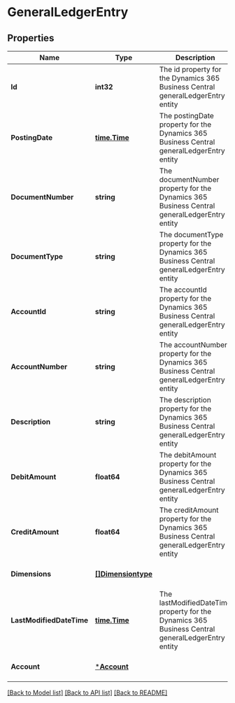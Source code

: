 # GeneralLedgerEntry

## Properties
Name | Type | Description | Notes
------------ | ------------- | ------------- | -------------
**Id** | **int32** | The id property for the Dynamics 365 Business Central generalLedgerEntry entity | [optional] [default to null]
**PostingDate** | [**time.Time**](time.Time.md) | The postingDate property for the Dynamics 365 Business Central generalLedgerEntry entity | [optional] [default to null]
**DocumentNumber** | **string** | The documentNumber property for the Dynamics 365 Business Central generalLedgerEntry entity | [optional] [default to null]
**DocumentType** | **string** | The documentType property for the Dynamics 365 Business Central generalLedgerEntry entity | [optional] [default to null]
**AccountId** | **string** | The accountId property for the Dynamics 365 Business Central generalLedgerEntry entity | [optional] [default to null]
**AccountNumber** | **string** | The accountNumber property for the Dynamics 365 Business Central generalLedgerEntry entity | [optional] [default to null]
**Description** | **string** | The description property for the Dynamics 365 Business Central generalLedgerEntry entity | [optional] [default to null]
**DebitAmount** | **float64** | The debitAmount property for the Dynamics 365 Business Central generalLedgerEntry entity | [optional] [default to null]
**CreditAmount** | **float64** | The creditAmount property for the Dynamics 365 Business Central generalLedgerEntry entity | [optional] [default to null]
**Dimensions** | [**[]Dimensiontype**](dimensiontype.md) |  | [optional] [default to null]
**LastModifiedDateTime** | [**time.Time**](time.Time.md) | The lastModifiedDateTime property for the Dynamics 365 Business Central generalLedgerEntry entity | [optional] [default to null]
**Account** | [***Account**](account.md) |  | [optional] [default to null]

[[Back to Model list]](../README.md#documentation-for-models) [[Back to API list]](../README.md#documentation-for-api-endpoints) [[Back to README]](../README.md)

